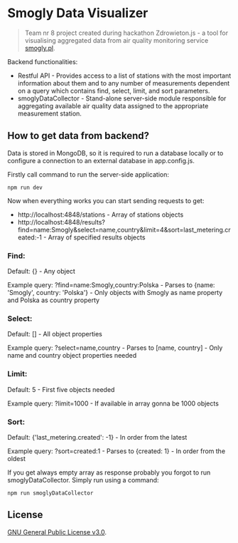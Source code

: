 # Smogly Data Visualizer

> Team nr 8 project created during hackathon Zdrowieton.js - a tool for visualising aggregated data from air quality monitoring service <a href="http://smogly.pl/" target="_blank" rel="help">smogly.pl</a>.

Backend  functionalities:
- Restful API - Provides access to a list of stations with the most important information about them and to any number of measurements dependent on a query which contains find, select, limit, and sort parameters.
- smoglyDataCollector - Stand-alone server-side module responsible for aggregating available air quality data assigned to the appropriate measurement station.

## How to get data from backend?
Data is stored in MongoDB, so it is required to run a database locally or to configure a connection to an external database in app.config.js.



Firstly call command to run the server-side application:
```
npm run dev
```

Now when everything works you can start sending requests to get:
- http://localhost:4848/stations - Array of stations objects
- http://localhost:4848/results?find=name:Smogly&select=name,country&limit=4&sort=last_metering.created:-1 - Array of specified results objects

### Find:
Default: {} - Any object

Example query: ?find=name:Smogly,country:Polska - Parses to {name: 'Smogly', country: 'Polska'} - Only objects with Smogly as name property and Polska as country property

### Select:
Default: [] - All object properties

Example query: ?select=name,country - Parses to [name, country] - Only name and country object properties needed

### Limit:
Default: 5 - First five objects needed

Example query: ?limit=1000 - If available in array gonna be 1000 objects

### Sort:
Default: {'last_metering.created': -1} - In order from the latest

Example query: ?sort=created:1 - Parses to {created: 1} - In order from the oldest



If you get always empty array as response probably you forgot to run smoglyDataCollector. Simply run using a command:
```
npm run smoglyDataCollector
```

## License
<a href="https://github.com/WarMaxis/Zdrowieton.js_project_8/blob/master/LICENSE" target="_blank" rel="help">GNU General Public License v3.0</a>.